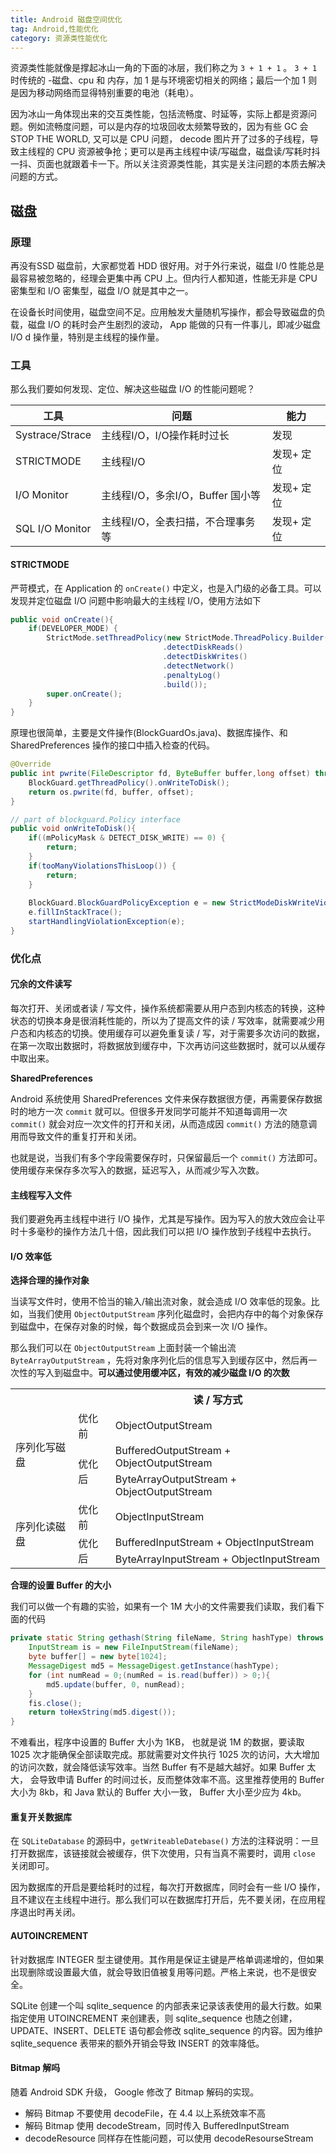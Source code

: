 ```yaml
---
title: Android 磁盘空间优化
tag: Android,性能优化
category: 资源类性能优化
---
```




资源类性能就像是撑起冰山一角的下面的冰层，我们称之为 `3 + 1 + 1` 。 `3 + 1`  时传统的 -磁盘、cpu 和 内存，加 1 是与环境密切相关的网络；最后一个加 1 则是因为移动网络而显得特别重要的电池（耗电）。

因为冰山一角体现出来的交互类性能，包括流畅度、时延等，实际上都是资源问题。例如流畅度问题，可以是内存的垃圾回收太频繁导致的，因为有些 GC 会 STOP THE WORLD, 又可以是 CPU 问题， decode 图片开了过多的子线程，导致主线程的 CPU  资源被争抢；更可以是再主线程中读/写磁盘，磁盘读/写耗时抖一抖、页面也就跟着卡一下。所以关注资源类性能，其实是关注问题的本质去解决问题的方式。

## 磁盘

### 原理

再没有SSD 磁盘前，大家都觉着 HDD 很好用。对于外行来说，磁盘 I/0 性能总是最容易被忽略的，经理会更集中再 CPU 上。但内行人都知道，性能无非是 CPU 密集型和 I/O 密集型，磁盘 I/O 就是其中之一。

在设备长时间使用，磁盘空间不足。应用触发大量随机写操作，都会导致磁盘的负载，磁盘 I/O 的耗时会产生剧烈的波动， App 能做的只有一件事儿，即减少磁盘 I/O d 操作量，特别是主线程的操作量。

### 工具

那么我们要如何发现、定位、解决这些磁盘 I/O 的性能问题呢？

| 工具            | 问题                              | 能力       |
| --------------- | --------------------------------- | ---------- |
| Systrace/Strace | 主线程I/O，I/O操作耗时过长        | 发现       |
| STRICTMODE      | 主线程I/O                         | 发现+ 定位 |
| I/O Monitor     | 主线程I/O，多余I/O，Buffer 国小等 | 发现+ 定位 |
| SQL I/O Monitor | 主线程I/O，全表扫描，不合理事务等 | 发现+ 定位 |



#### **STRICTMODE**

严苛模式，在 Application 的 `onCreate()` 中定义，也是入门级的必备工具。可以发现并定位磁盘 I/O 问题中影响最大的主线程 I/O，使用方法如下

```java
public void onCreate(){
    if(DEVELOPER_MODE) {
        StrictMode.setThreadPolicy(new StrictMode.ThreadPolicy.Builder()
                                  .detectDiskReads()
                                  .detectDiskWrites()
                                  .detectNetwork()
                                  .penaltyLog()
                                  .build());
        super.onCreate();
    }
}
```

原理也很简单，主要是文件操作(BlockGuardOs.java)、数据库操作、和 SharedPreferences 操作的接口中插入检查的代码。

```java
@Override
public int pwrite(FileDescriptor fd, ByteBuffer buffer,long offset) throws ErrnoException {
    BlockGuard.getThreadPolicy().onWriteToDisk();
    return os.pwrite(fd, buffer, offset);
}

// part of blockguard.Policy interface
public void onWriteToDisk(){
    if((mPolicyMask & DETECT_DISK_WRITE) == 0) {
        return;
    }
    if(tooManyViolationsThisLoop()) {
        return;
    }
    
    BlockGuard.BlockGuardPolicyException e = new StrictModeDiskWriteViolation(mPolicyMask);
    e.fillInStackTrace();
    startHandlingViolationException(e);
}
```



### 优化点

#### 冗余的文件读写

每次打开、关闭或者读 / 写文件，操作系统都需要从用户态到内核态的转换，这种状态的切换本身是很消耗性能的，所以为了提高文件的读 / 写效率，就需要减少用户态和内核态的切换。使用缓存可以避免重复读 / 写，对于需要多次访问的数据，在第一次取出数据时，将数据放到缓存中，下次再访问这些数据时，就可以从缓存中取出来。

**SharedPreferences**

Android 系统使用 SharedPreferences 文件来保存数据很方便，再需要保存数据时的地方一次 `commit` 就可以。但很多开发同学可能并不知道每调用一次 `commit()` 就会对应一次文件的打开和关闭，从而造成因 `commit()` 方法的随意调用而导致文件的重复打开和关闭。

也就是说，当我们有多个字段需要保存时，只保留最后一个 `commit()` 方法即可。使用缓存来保存多次写入的数据，延迟写入，从而减少写入次数。

#### 主线程写入文件

我们要避免再主线程中进行 I/O 操作，尤其是写操作。因为写入的放大效应会让平时十多毫秒的操作方法几十倍，因此我们可以把 I/O 操作放到子线程中去执行。

#### I/O 效率低

**选择合理的操作对象**

当读写文件时，使用不恰当的输入/输出流对象，就会造成 I/O 效率低的现象。比如，当我们使用 `ObjectOutputStream` 序列化磁盘时，会把内存中的每个对象保存到磁盘中，在保存对象的时候，每个数据成员会到来一次 I/O 操作。

那么我们可以在 `ObjectOutputStream` 上面封装一个输出流 `ByteArrayOutputStream` ，先将对象序列化后的信息写入到缓存区中，然后再一次性的写入到磁盘中。**可以通过使用缓冲区，有效的减少磁盘 I/O 的次数**

<table>
    <tr>
        <th></th><th></th><th>读 / 写方式</th>
    </tr>
    <tr>
        <td rowspan="3">序列化写磁盘</td><td>优化前</td><td>ObjectOutputStream</td>
    </tr>
    <tr>
        <td rowspan="2">优化后</td><td>BufferedOutputStream + ObjectOutputStream</td>
    </tr>
    <tr>
        <td>ByteArrayOutputStream + ObjectOutputStream</td>
    </tr>
    <tr>
    	<td rowspan="3">序列化读磁盘</td><td>优化前</td><td>ObjectInputStream</td>
    </tr>
    <tr>
	<td rowspan="2">优化后</td><td>BufferedInputStream + ObjectInputStream</td>
    </tr>
    <tr>
    	<td>ByteArrayInputStream + ObjectInputStream</td>
    </tr>
</table>

**合理的设置 Buffer 的大小**

我们可以做一个有趣的实验，如果有一个 1M 大小的文件需要我们读取，我们看下面的代码

```java
private static String gethash(String fileName, String hashType) throws Exception {
    InputStream is = new FileInputStream(fileName);
    byte buffer[] = new byte[1024];
    MessageDigest md5 = MessageDigest.getInstance(hashType);
    for (int numRead = 0;(numRed = is.read(buffer)) > 0;){
        md5.update(buffer, 0, numRead);
    }
    fis.close();
    return toHexString(md5.digest());
}
```

不难看出，程序中设置的 Buffer 大小为 1KB， 也就是说 1M 的数据，要读取 1025 次才能确保全部读取完成。那就需要对文件执行 1025 次的访问，大大增加的访问次数，就会降低读写效率。当然 Buffer 有不是越大越好。如果 Buffer 太大， 会导致申请 Buffer 的时间过长，反而整体效率不高。这里推荐使用的 Buffer 大小为 8kb，和 Java 默认的 Buffer 大小一致， Buffer 大小至少应为 4kb。

#### 重复开关数据库

在 `SQLiteDatabase` 的源码中，`getWriteableDatebase()` 方法的注释说明：一旦打开数据库，该链接就会被缓存，供下次使用，只有当真不需要时，调用 `close` 关闭即可。

因为数据库的开启是要给耗时的过程，每次打开数据库，同时会有一些 I/O 操作，且不建议在主线程中进行。那么我们可以在数据库打开后，先不要关闭，在应用程序退出时再关闭。

#### AUTOINCREMENT

针对数据库 INTEGER 型主键使用。其作用是保证主键是严格单调递增的，但如果出现删除或设置最大值，就会导致旧值被复用等问题。严格上来说，也不是很安全。

SQLite 创建一个叫 sqlite_sequence 的内部表来记录该表使用的最大行数。如果指定使用 UTOINCREMENT 来创建表，则 sqlite_sequence 也随之创建， UPDATE、INSERT、DELETE 语句都会修改 sqlite_sequence 的内容。因为维护 sqlite_sequence 表带来的额外开销会导致 INSERT 的效率降低。

#### Bitmap 解吗

随着 Android SDK 升级， Google 修改了 Bitmap 解码的实现。

* 解码 Bitmap 不要使用 decodeFile，在 4.4 以上系统效率不高
* 解码 Bitmap 使用 decodeStream，同时传入 BufferedInputStream
* decodeResource 同样存在性能问题，可以使用 decodeResourseStream